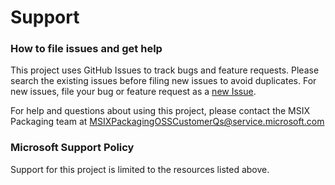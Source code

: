 # Support #

### How to file issues and get help ###
This project uses GitHub Issues to track bugs and feature requests. Please search the existing issues before filing new issues to avoid duplicates.  For new issues, file your bug or feature request as a [new Issue](https://github.com/microsoft/msix-packaging/issues/new/choose).

For help and questions about using this project, please contact the MSIX Packaging team at MSIXPackagingOSSCustomerQs@service.microsoft.com

### Microsoft Support Policy ###
Support for this project is limited to the resources listed above.